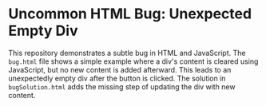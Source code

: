 # Uncommon HTML Bug: Unexpected Empty Div

This repository demonstrates a subtle bug in HTML and JavaScript. The `bug.html` file shows a simple example where a div's content is cleared using JavaScript, but no new content is added afterward. This leads to an unexpectedly empty div after the button is clicked. The solution in `bugSolution.html` adds the missing step of updating the div with new content.